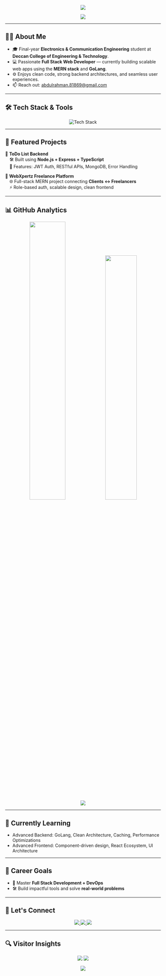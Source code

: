 <!-- 🌊 Animated Header -->
<p align="center">
  <img src="https://capsule-render.vercel.app/api?type=waving&color=0:00E6FF,100:000000&height=200&section=header&text=Syed%20Abdul%20Rahman&fontSize=40&animation=fadeIn" />
</p>

<!-- 🧠 Typing Effect -->
<p align="center">
  <img src="https://readme-typing-svg.herokuapp.com?font=Fira+Code&size=24&pause=1000&color=00E6FF&center=true&vCenter=true&width=435&lines=MERN/GoLang+Developer;Building+Scalable+Web+Apps;Always+Learning+and+Improving" />
</p>

---

## 👨‍💻 About Me

- 🎓 Final-year **Electronics & Communication Engineering** student at **Deccan College of Engineering & Technology**.
- 💻 Passionate **Full Stack Web Developer** — currently building scalable web apps using the **MERN stack** and **GoLang**.
- ⚙️ Enjoys clean code, strong backend architectures, and seamless user experiences.
- 📫 Reach out: [abdulrahman.81869@gmail.com](mailto:abdulrahman.81869@gmail.com)

---

## 🛠️ Tech Stack & Tools

<p align="center">
  <img src="https://skillicons.dev/icons?i=html,css,js,ts,react,next,tailwind,nodejs,express,mongodb,nestjs,git,linux,go" alt="Tech Stack" />
</p>

---

## 🚀 Featured Projects

🔹 **ToDo List Backend**  
&emsp;🛠️ Built using **Node.js + Express + TypeScript**  
&emsp;🔐 Features: JWT Auth, RESTful APIs, MongoDB, Error Handling  

🔹 **WebXpertz Freelance Platform**  
&emsp;🌐 Full-stack MERN project connecting **Clients ↔️ Freelancers**  
&emsp;⚡ Role-based auth, scalable design, clean frontend  

---

## 📊 GitHub Analytics

<p align="center">
  <img src="https://github-readme-stats.vercel.app/api?username=AbdulRahman-04&show_icons=true&theme=tokyonight&hide_border=true" width="48%" />
  <img src="https://github-readme-stats.vercel.app/api/top-langs/?username=AbdulRahman-04&theme=tokyonight&layout=compact&hide_border=true" width="45%" />
  <br />
  <img src="https://streak-stats.demolab.com?user=AbdulRahman-04&theme=tokyonight&hide_border=true&date_format=M%20j%5B%2C%20Y%5D" />
</p>

---

## 🌱 Currently Learning

- Advanced Backend: GoLang, Clean Architecture, Caching, Performance Optimizations  
- Advanced Frontend: Component-driven design, React Ecosystem, UI Architecture

---

## 🎯 Career Goals

- 🧠 Master **Full Stack Development + DevOps**
- 🛠️ Build impactful tools and solve **real-world problems**

---

## 🤝 Let's Connect

<p align="center">
  <a href="https://www.linkedin.com/in/syed-abdul-rahman-643a282b2/" target="_blank">
    <img src="https://img.shields.io/badge/LinkedIn-0077B5?style=for-the-badge&logo=linkedin&logoColor=white" />
  </a>
  <a href="https://github.com/AbdulRahman-04" target="_blank">
    <img src="https://img.shields.io/badge/GitHub-181717?style=for-the-badge&logo=github&logoColor=white" />
  </a>
  <a href="mailto:abdulrahman.81869@gmail.com" target="_blank">
    <img src="https://img.shields.io/badge/Gmail-D14836?style=for-the-badge&logo=gmail&logoColor=white" />
  </a>
</p>

---

## 🔍 Visitor Insights

<p align="center">
  <img src="https://komarev.com/ghpvc/?username=AbdulRahman-04&label=Profile+Views&color=0e75b6&style=flat" />
  <img src="https://img.shields.io/github/followers/AbdulRahman-04?label=Followers&style=social" />
</p>

<!-- Final Line -->
<p align="center">
  <img src="https://readme-typing-svg.herokuapp.com?font=Fira+Code&pause=1000&color=5AFFDF&center=true&vCenter=true&width=435&lines=Let's+Build+Something+Amazing++🚀" />
</p>

